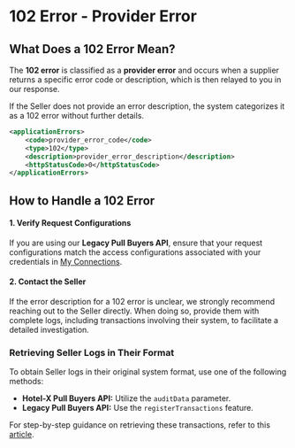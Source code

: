 ﻿---
sidebar_position: 3
---

# 102 Error - Provider Error

## What Does a 102 Error Mean?
The **102 error** is classified as a **provider error** and occurs when a supplier returns a specific error code or description, which is then relayed to you in our response.

If the Seller does not provide an error description, the system categorizes it as a 102 error without further details.

```xml
<applicationErrors>
    <code>provider_error_code</code>
    <type>102</type>
    <description>provider_error_description</description>
    <httpStatusCode>0</httpStatusCode>
</applicationErrors>
```

## How to Handle a 102 Error

#### 1. Verify Request Configurations
If you are using our **Legacy Pull Buyers API**, ensure that your request configurations match the access configurations associated with your credentials in [My Connections](/kb/platform/app-features/connections/my-connections/managing-connections/connections-details).

#### 2. Contact the Seller
If the error description for a 102 error is unclear, we strongly recommend reaching out to the Seller directly. When doing so, provide them with complete logs, including transactions involving their system, to facilitate a detailed investigation.

### Retrieving Seller Logs in Their Format
To obtain Seller logs in their original system format, use one of the following methods:

- **Hotel-X Pull Buyers API:** Utilize the `auditData` parameter.
- **Legacy Pull Buyers API:** Use the `registerTransactions` feature.

For step-by-step guidance on retrieving these transactions, refer to this [article](/kb/platform/app-features/monitoring-tools/logging/audit-supplier-transactions).
